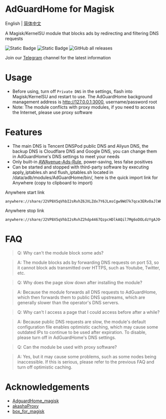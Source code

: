 # AdGuardHome for Magisk
English | [简体中文](README.md)

A Magisk/KernelSU module that blocks ads by redirecting and filtering DNS requests

![Static Badge](https://img.shields.io/badge/arm--64-support-blue)
![Static Badge](https://img.shields.io/badge/arm--v7-support-blue)
![GitHub all releases](https://img.shields.io/github/downloads/twoone-3/AdguardHome/total)

Join our [Telegram](https://t.me/adguardhome_for_magisk_release) channel for the latest information

# Usage
- Before using, turn off `Private DNS` in the settings, flash into Magisk/KernelSU and restart to use. The AdGuardHome background management address is http://127.0.0.1:3000, username/password root
- Note: The module conflicts with proxy modules, if you need to access the Internet, please use proxy software

# Features
- The main DNS is Tencent DNSPod public DNS and Aliyun DNS, the backup DNS is Cloudflare DNS and Google DNS, you can change them in AdGuardHome's DNS settings to meet your needs
- Only built-in [AWAvenue-Ads-Rule](https://github.com/TG-Twilight/AWAvenue-Ads-Rule), power-saving, less false positives
- Can be started and stopped with third-party software by executing apply_iptables.sh and flush_iptables.sh located in /data/adb/modules/AdGuardHome/bin/, here is the quick import link for Anywhere (copy to clipboard to import)

Anywhere start link
```
anywhere://share/J2VP8X5qVhbI2sRvhZ6JXLZdx7Y6JLmsCgw9Wd7k7qce3ERvOaJlWHt61Y8oalvceraVdBkTbIymWLyhgxRQLeICFi3/GKuZYkqPJ3A6WQ8+xW4nTvmC9SwzER2X/9PFEtjgZsphvy2R8suN6BOE3Pm10gwmsdoLwCuLxs0uIA2VmP25Ur1GHTCogIgJoWBpJpz0QT1/LvBtNXXdFwkilQNF8VvcKAO3cgKns+I3hUk0T2rbsjVfj4UwxgYxi5Yg9yiV53hOzIzVZ9uZki3uy6TNTnThFXM+Hg88m8dron/cJM9Qg5Y979j0YTVrA9XakpnXKlF7UvaDM85FSjXZpkXCzbn00lWcvQ==
```
Anywhere stop link
```
anywhere://share/J2VP8X5qVhbI2sRvhZ2hdp4467QzpcHDlkAQil7Mg6oDOLdzYgAJO+9fKKenP2M28XWZ71jveGDq1E/sCmMAhBqd5N04LZkJp0EYtrFp7Vw9xPsYBhlmwlaKWljr9iIAMGWOulpW7Zzhm/tpfaDIKjweOGfIsONgcoWq89Idmb215WTrhfju+OeoNqDicBqrOLI5iyI8fTCQifRm7m7hq53WMgN/BoYbWnyE34AeVO2hq5btVggCTBGunrftXnlweSY4ngaN8CmhTlDWQeyjMJRZMooTPHwcQm3fisvBY6McMaVV5lSLHBe+MNaK1EwnzQ0RjNJh/3eoVGQJgUUyN8swAmtakrwaNA==
```

# FAQ
> Q: Why can't the module block some ads?

> A: The module blocks ads by forwarding DNS requests on port 53, so it cannot block ads transmitted over HTTPS, such as Youtube, Twitter, etc.

> Q: Why does the page slow down after installing the module?

> A: Because the module forwards all DNS requests to AdGuardHome, which then forwards them to public DNS upstreams, which are generally slower than the operator's DNS servers.

> Q: Why can't I access a page that I could access before after a while?

> A: Because public DNS requests are slow, the module's default configuration file enables optimistic caching, which may cause some outdated IPs to continue to be used after expiration. To disable, please turn off in AdGuardHome's DNS settings.

> Q: Can the module be used with proxy software?

> A: Yes, but it may cause some problems, such as some nodes being inaccessible. If this is serious, please refer to the previous FAQ and turn off optimistic caching.

# Acknowledgements
- [AdguardHome_magisk](https://github.com/410154425/AdGuardHome_magisk)
- [akashaProxy](https://github.com/ModuleList/akashaProxy)
- [box_for_magisk](https://github.com/taamarin/box_for_magisk)